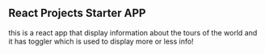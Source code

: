## React Projects Starter APP
this is a react app that display information about the tours of the world and it has toggler which is used to display more or less info!
